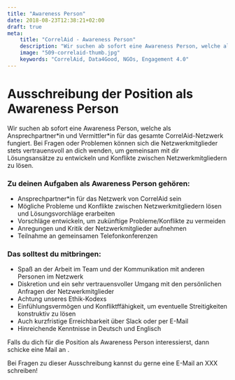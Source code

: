 ```yaml
---
title: "Awareness Person"
date: 2018-08-23T12:38:21+02:00
draft: true
meta:
    title: "CorrelAid - Awareness Person"
    description: "Wir suchen ab sofort eine Awareness Person, welche als AnsprechpartnerIn und VermittlerIn für das gesamte CorrelAid-Netzwerk fungiert. Bei Fragen oder Problemen können sich die Netzwerkmitglieder stets vertrauensvoll an dich wenden, um gemeinsam mit dir Lösungsansätze zu entwickeln und Konflikte zwischen Netzwerkmitgliedern zu lösen."
    image: "509-correlaid-thumb.jpg"
    keywords: "CorrelAid, Data4Good, NGOs, Engagement 4.0"
---
```


# Ausschreibung der Position als Awareness Person

Wir suchen ab sofort eine Awareness Person, welche als Ansprechpartner\*in und Vermittler\*in für das gesamte CorrelAid-Netzwerk fungiert. Bei Fragen oder Problemen können sich die Netzwerkmitglieder stets vertrauensvoll an dich wenden, um gemeinsam mit dir Lösungsansätze zu entwickeln und Konflikte zwischen Netzwerkmitgliedern zu lösen.

### Zu deinen Aufgaben als Awareness Person gehören:

- Ansprechpartner\*in für das Netzwerk von CorrelAid sein
- Mögliche Probleme und Konflikte zwischen Netzwerkmitgliedern lösen und Lösungsvorchläge erarbeiten
- Vorschläge entwickeln, um zukünftige Probleme/Konflikte zu vermeiden
- Anregungen und Kritik der Netzwerkmitglieder aufnehmen
- Teilnahme an gemeinsamen Telefonkonferenzen

### Das solltest du mitbringen:

- Spaß an der Arbeit im Team und der Kommunikation mit anderen Personen im Netzwerk
- Diskretion und ein sehr vertrauensvoller Umgang mit den persönlichen Anfragen der Netzwerkmitglieder
- Achtung unseres Ethik-Kodexs
- Einfühlungsvermögen und Konfliktffähigkeit, um eventuelle Streitigkeiten konstruktiv zu lösen
- Auch kurzfristige Erreichbarkeit über Slack oder per E-Mail
- Hinreichende Kenntnisse in Deutsch und Englisch

Falls du dich für die Position als Awareness Person interessierst, dann schicke eine Mail an []().

Bei Fragen zu dieser Ausschreibung kannst du gerne eine E-Mail an XXX schreiben!